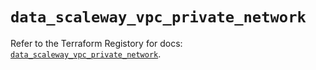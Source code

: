 # `data_scaleway_vpc_private_network`

Refer to the Terraform Registory for docs: [`data_scaleway_vpc_private_network`](https://registry.terraform.io/providers/scaleway/scaleway/2.39.0/docs/data-sources/vpc_private_network).
